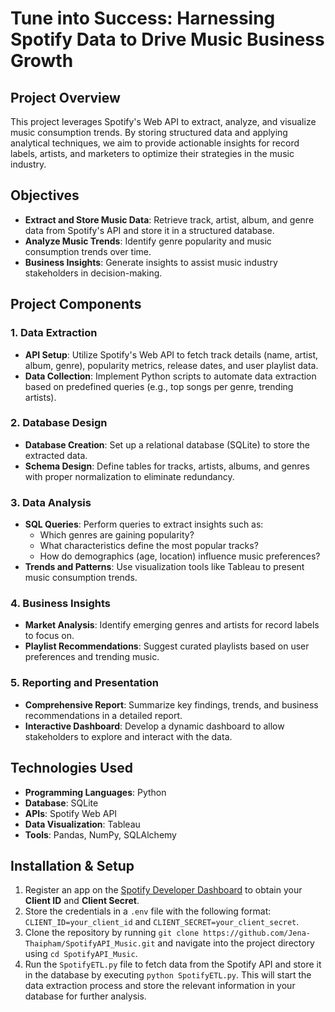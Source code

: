 # Tune into Success: Harnessing Spotify Data to Drive Music Business Growth

## Project Overview
This project leverages Spotify's Web API to extract, analyze, and visualize music consumption trends. By storing structured data and applying analytical techniques, we aim to provide actionable insights for record labels, artists, and marketers to optimize their strategies in the music industry.

## Objectives
- **Extract and Store Music Data**: Retrieve track, artist, album, and genre data from Spotify's API and store it in a structured database.
- **Analyze Music Trends**: Identify genre popularity and music consumption trends over time.
- **Business Insights**: Generate insights to assist music industry stakeholders in decision-making.

## Project Components
### 1. Data Extraction
- **API Setup**: Utilize Spotify's Web API to fetch track details (name, artist, album, genre), popularity metrics, release dates, and user playlist data.
- **Data Collection**: Implement Python scripts to automate data extraction based on predefined queries (e.g., top songs per genre, trending artists).

### 2. Database Design
- **Database Creation**: Set up a relational database (SQLite) to store the extracted data.
- **Schema Design**: Define tables for tracks, artists, albums, and genres with proper normalization to eliminate redundancy.

### 3. Data Analysis
- **SQL Queries**: Perform queries to extract insights such as:
  - Which genres are gaining popularity?
  - What characteristics define the most popular tracks?
  - How do demographics (age, location) influence music preferences?
- **Trends and Patterns**: Use visualization tools like Tableau to present music consumption trends.

### 4. Business Insights
- **Market Analysis**: Identify emerging genres and artists for record labels to focus on.
- **Playlist Recommendations**: Suggest curated playlists based on user preferences and trending music.

### 5. Reporting and Presentation
- **Comprehensive Report**: Summarize key findings, trends, and business recommendations in a detailed report.
- **Interactive Dashboard**: Develop a dynamic dashboard to allow stakeholders to explore and interact with the data.

## Technologies Used
- **Programming Languages**: Python
- **Database**: SQLite
- **APIs**: Spotify Web API
- **Data Visualization**: Tableau
- **Tools**: Pandas, NumPy, SQLAlchemy

## Installation & Setup

1. Register an app on the [Spotify Developer Dashboard](https://developer.spotify.com/dashboard/applications) to obtain your **Client ID** and **Client Secret**.
2. Store the credentials in a `.env` file with the following format: `CLIENT_ID=your_client_id` and `CLIENT_SECRET=your_client_secret`.
3. Clone the repository by running `git clone https://github.com/Jena-Thaipham/SpotifyAPI_Music.git` and navigate into the project directory using `cd SpotifyAPI_Music`.
4. Run the `SpotifyETL.py` file to fetch data from the Spotify API and store it in the database by executing `python SpotifyETL.py`. This will start the data extraction process and store the relevant information in your database for further analysis.




